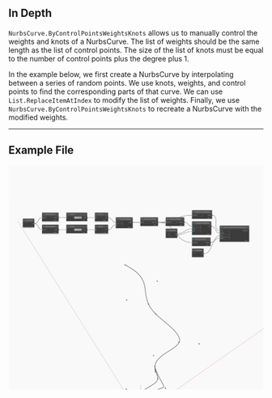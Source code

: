 ## In Depth
`NurbsCurve.ByControlPointsWeightsKnots` allows us to manually control the weights and knots of a NurbsCurve. The list of weights should be the same length as the list of control points. The size of the list of knots must be equal to the number of control points plus the degree plus 1. 

In the example below, we first create a NurbsCurve by interpolating between a series of random points. We use knots, weights, and control points to find the corresponding parts of that curve. We can use `List.ReplaceItemAtIndex` to modify the list of weights. Finally, we use `NurbsCurve.ByControlPointsWeightsKnots` to recreate a NurbsCurve with the modified weights.

___
## Example File

![ByControlPointsWeightsKnots](./Autodesk.DesignScript.Geometry.NurbsCurve.ByControlPointsWeightsKnots_img.jpg)

